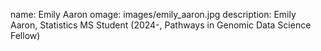  name: Emily Aaron
 omage: images/emily_aaron.jpg
description: Emily Aaron, Statistics MS Student (2024-, Pathways in Genomic Data Science Fellow)
